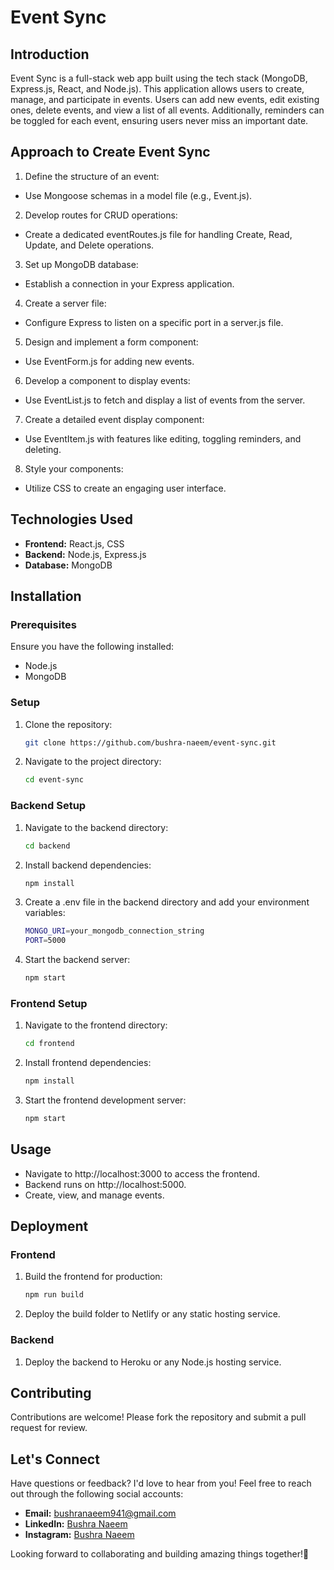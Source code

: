 # Event Sync

## Introduction

Event Sync is a full-stack web app built using the tech stack (MongoDB, Express.js, React, and Node.js). This application allows users to create, manage, and participate in events. Users can add new events, edit existing ones, delete events, and view a list of all events. Additionally, reminders can be toggled for each event, ensuring users never miss an important date.

## Approach to Create Event Sync

1. Define the structure of an event:

- Use Mongoose schemas in a model file (e.g., Event.js).

2. Develop routes for CRUD operations:

- Create a dedicated eventRoutes.js file for handling Create, Read, Update, and Delete operations.

3. Set up MongoDB database:

- Establish a connection in your Express application.

4. Create a server file:

- Configure Express to listen on a specific port in a server.js file.

5. Design and implement a form component:

- Use EventForm.js for adding new events.

6. Develop a component to display events:

- Use EventList.js to fetch and display a list of events from the server.

7. Create a detailed event display component:

- Use EventItem.js with features like editing, toggling reminders, and deleting.

8. Style your components:

- Utilize CSS to create an engaging user interface.

## Technologies Used

- **Frontend:** React.js, CSS
- **Backend:** Node.js, Express.js
- **Database:** MongoDB

## Installation

### Prerequisites

Ensure you have the following installed:

- Node.js
- MongoDB

### Setup

1. Clone the repository:

   ```bash
   git clone https://github.com/bushra-naeem/event-sync.git
   ```

2. Navigate to the project directory:
   ```bash
   cd event-sync
   ```

### Backend Setup

1. Navigate to the backend directory:

   ```bash
   cd backend
   ```

2. Install backend dependencies:

   ```bash
   npm install
   ```

3. Create a .env file in the backend directory and add your environment variables:

   ```bash
   MONGO_URI=your_mongodb_connection_string
   PORT=5000
   ```

4. Start the backend server:
   ```bash
   npm start
   ```

### Frontend Setup

1. Navigate to the frontend directory:

   ```bash
   cd frontend
   ```

2. Install frontend dependencies:

   ```bash
   npm install
   ```

3. Start the frontend development server:
   ```bash
   npm start
   ```

## Usage

- Navigate to http://localhost:3000 to access the frontend.
- Backend runs on http://localhost:5000.
- Create, view, and manage events.

## Deployment

### Frontend

1. Build the frontend for production:

   ```bash
   npm run build
   ```

2. Deploy the build folder to Netlify or any static hosting service.

### Backend

1. Deploy the backend to Heroku or any Node.js hosting service.

## Contributing

Contributions are welcome! Please fork the repository and submit a pull request for review.

## Let's Connect

Have questions or feedback? I'd love to hear from you! Feel free to reach out through the following social accounts:

- **Email:** bushranaeem941@gmail.com
- **LinkedIn:** [Bushra Naeem](https://www.linkedin.com/in/bushra-naeem-5b9329246/)
- **Instagram:** [Bushra Naeem](https://www.instagram.com/_.bushra.00/)

Looking forward to collaborating and building amazing things together!🤍
